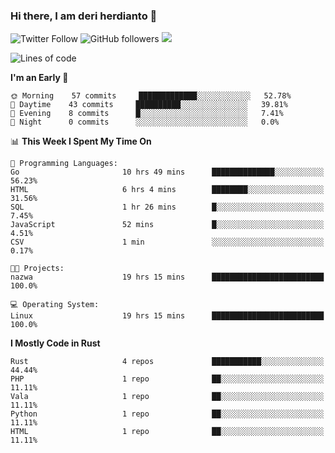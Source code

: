 ### Hi there, I am deri herdianto 👋
![Twitter Follow](https://img.shields.io/twitter/follow/deikatsuo?label=Follow)
![GitHub followers](https://img.shields.io/github/followers/deikatsuo?label=Follow&style=social)
![](https://visitor-badge.glitch.me/badge?page_id=deikatsuo.deikatsuo)

<!--
**deikatsuo/deikatsuo** is a ✨ _special_ ✨ repository because its `README.md` (this file) appears on your GitHub profile.

Here are some ideas to get you started:

- 🔭 I’m currently working on ...
- 🌱 I’m currently learning ...
- 👯 I’m looking to collaborate on ...
- 🤔 I’m looking for help with ...
- 💬 Ask me about ...
- 📫 How to reach me: ...
- 😄 Pronouns: ...
- ⚡ Fun fact: ...
-->

<!--START_SECTION:waka-->
![Lines of code](https://img.shields.io/badge/From%20Hello%20World%20I%27ve%20Written-187471%20lines%20of%20code-blue)

**I'm an Early 🐤** 

```text
🌞 Morning    57 commits     █████████████░░░░░░░░░░░░   52.78% 
🌆 Daytime    43 commits     ██████████░░░░░░░░░░░░░░░   39.81% 
🌃 Evening    8 commits      █░░░░░░░░░░░░░░░░░░░░░░░░   7.41% 
🌙 Night      0 commits      ░░░░░░░░░░░░░░░░░░░░░░░░░   0.0%

```


📊 **This Week I Spent My Time On** 

```text
💬 Programming Languages: 
Go                       10 hrs 49 mins      ██████████████░░░░░░░░░░░   56.23% 
HTML                     6 hrs 4 mins        ████████░░░░░░░░░░░░░░░░░   31.56% 
SQL                      1 hr 26 mins        █░░░░░░░░░░░░░░░░░░░░░░░░   7.45% 
JavaScript               52 mins             █░░░░░░░░░░░░░░░░░░░░░░░░   4.51% 
CSV                      1 min               ░░░░░░░░░░░░░░░░░░░░░░░░░   0.17%

🐱‍💻 Projects: 
nazwa                    19 hrs 15 mins      █████████████████████████   100.0%

💻 Operating System: 
Linux                    19 hrs 15 mins      █████████████████████████   100.0%

```

**I Mostly Code in Rust** 

```text
Rust                     4 repos             ███████████░░░░░░░░░░░░░░   44.44% 
PHP                      1 repo              ██░░░░░░░░░░░░░░░░░░░░░░░   11.11% 
Vala                     1 repo              ██░░░░░░░░░░░░░░░░░░░░░░░   11.11% 
Python                   1 repo              ██░░░░░░░░░░░░░░░░░░░░░░░   11.11% 
HTML                     1 repo              ██░░░░░░░░░░░░░░░░░░░░░░░   11.11%

```



<!--END_SECTION:waka-->

